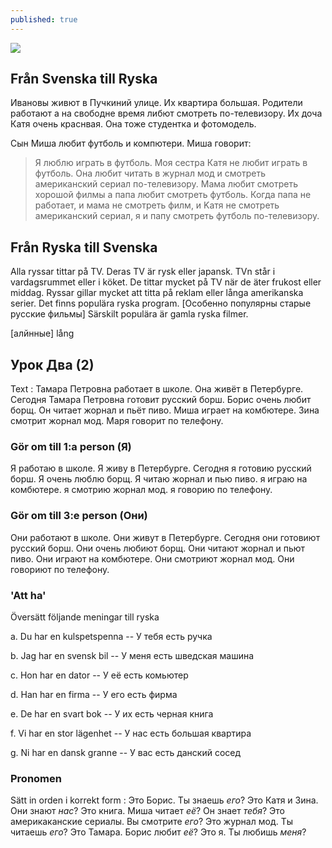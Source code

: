 ```yaml
---
published: true
---
```


![]({{site.baseurl}}/images//ryska4.jpg)

## Från Svenska till Ryska  

Ивановы живют в Пучкиний улице. Их квартира большая. Рoдители работают а на свободне время либют смотреть по-телевизору.
Их доча Катя очень краснвая. Она тоже студентка и фотомодель.

Сын Миша любит футболь и компютери.
Миша говорит:

> Я люблю играть в футболь. Моя сестра Катя не любит играть в футболь. Она любит читать в журнал мод и смотреть американский сериал по-телевизору. Мама любит смотреть хорошой филмы а папа любит смотреть футболь. Когда папа не работает, и мама не смотреть филм, и Kатя не смотреть американский сериал, я и папу смотреть футболь по-телевизору. 

## Från Ryska till Svenska  

Alla ryssar tittar på TV. Deras TV är rysk eller japansk.
TVn står i vardagsrummet eller i köket.
De tittar mycket på TV när de äter frukost eller middag.
Ryssar gillar mycket att titta på reklam eller långa amerikanska serier.
Det finns populära ryska program. 
[Особенно популярны старые русские фильмы] Särskilt populära är gamla ryska filmer.

[алйнные] lång 

## Урок Два (2)
Text :
Тамара Петровна работает в школе. Она живёт в Петербурге. 
Сегодня Тамара Петровна готовит русский борш. Борис очень любит борщ. Он читает жорнал и пьёт пиво. 
Миша играет на комбютере. Зина смотрит жорнал мод. Маря говорит по телефону.

### Gör om till 1:a person (Я)

Я работаю в школе. Я живу в Петербурге. 
Сегодня я готовию русский борш. Я очень люблю борщ. Я читаю жорнал и пью пиво. 
я играю на комбютере. я смотрию жорнал мод. я говорию по телефону.

### Gör om till 3:e person (Они)

Они работают в школе. Они живут в Петербурге. 
Сегодня они готовиют русский борш. Они очень любиют борщ. Они читают жорнал и пьют пиво. 
Они играют на комбютере. Они смотриют жорнал мод. Они говориют по телефону.

### 'Att ha'

Översätt följande meningar till ryska

a. Du har en kulspetspenna -- У тебя есть ручка

b. Jag har en svensk bil -- У меня есть шведская машина

c. Hon har en dator -- У её есть комьютер

d. Han har en firma -- У его есть фирма

e. De har en svart bok -- У их есть черная книга

f. Vi har en stor lägenhet -- У нас есть большая квартира

g. Ni har en dansk granne -- У вас есть данский сосед

### Pronomen

Sätt in orden i korrekt form : Это Борис. Ты знаешь *его*? Это Катя и Зина. Они знают *нас*? 
Это книга. Миша читает *её*? Он знает *тебя*? Это америкаканские сериалы. Вы смотрите *его*?
 Это журнал мод. Ты читаешь *его*? Это Тамара. Борис любит *её*? Это я. Ты любишь *меня*? 


